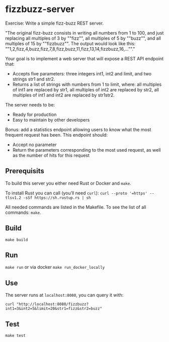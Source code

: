 # fizzbuzz-server

Exercise: Write a simple fizz-buzz REST server.

"The original fizz-buzz consists in writing all numbers from 1 to 100, and just replacing all multiples of 3 by ""fizz"", all multiples of 5 by ""buzz"", and all multiples of 15 by ""fizzbuzz"".
The output would look like this: ""1,2,fizz,4,buzz,fizz,7,8,fizz,buzz,11,fizz,13,14,fizzbuzz,16,...""."

Your goal is to implement a web server that will expose a REST API endpoint that:
- Accepts five parameters: three integers int1, int2 and limit, and two strings str1 and str2.
- Returns a list of strings with numbers from 1 to limit, where: all multiples of int1 are replaced by str1, all multiples of int2 are replaced by str2, all multiples of int1 and int2 are replaced by str1str2.

The server needs to be:
- Ready for production
- Easy to maintain by other developers

Bonus: add a statistics endpoint allowing users to know what the most frequent request has been. This endpoint should:
- Accept no parameter
- Return the parameters corresponding to the most used request, as well as the number of hits for this request

## Prerequisits

To build this server you either need Rust or Docker and `make`.

To install Rust you can call (you’ll need `curl`): `curl --proto '=https' --tlsv1.2 -sSf https://sh.rustup.rs | sh`

All needed commands are listed in the Makefile. To see the list of all commands: `make`.

## Build

`make build`

## Run

`make run` or via docker `make run_docker_locally`

## Use

The server runs at `localhost:8080`, you can query it with:

`curl "http://localhost:8080/fizzbuzz?int1=3&int2=5&limit=20&str1=fizz&str2=buzz"`

## Test
`make test`

